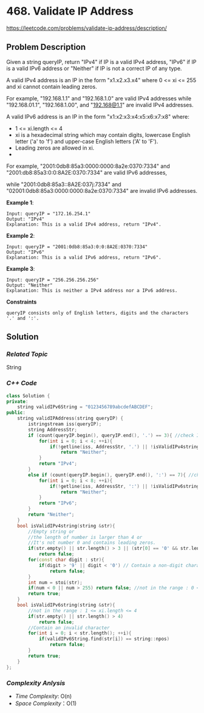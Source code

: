 # 468. Validate IP Address
https://leetcode.com/problems/validate-ip-address/description/

## Problem Description

Given a string queryIP, return "IPv4" if IP is a valid IPv4 address, "IPv6" if IP is a valid IPv6 address or "Neither" if IP is not a correct IP of any type.

A valid IPv4 address is an IP in the form "x1.x2.x3.x4" where 0 <= xi <= 255 and xi cannot contain leading zeros.

For example, "192.168.1.1" and "192.168.1.0" are valid IPv4 addresses while "192.168.01.1", "192.168.1.00", and "192.168@1.1" are invalid IPv4 addresses.

A valid IPv6 address is an IP in the form "x1:x2:x3:x4:x5:x6:x7:x8" where:

  - 1 <= xi.length <= 4
  - xi is a hexadecimal string which may contain digits, lowercase English letter ('a' to 'f') and upper-case English letters ('A' to 'F').
  - Leading zeros are allowed in xi.
  - 
For example, "2001:0db8:85a3:0000:0000:8a2e:0370:7334" and "2001:db8:85a3:0:0:8A2E:0370:7334" are valid IPv6 addresses,

while "2001:0db8:85a3::8A2E:037j:7334" and "02001:0db8:85a3:0000:0000:8a2e:0370:7334" are invalid IPv6 addresses.


**Example 1**:
```
Input: queryIP = "172.16.254.1"
Output: "IPv4"
Explanation: This is a valid IPv4 address, return "IPv4".
```
**Example 2**:
```
Input: queryIP = "2001:0db8:85a3:0:0:8A2E:0370:7334"
Output: "IPv6"
Explanation: This is a valid IPv6 address, return "IPv6".
```
**Example 3**:
```
Input: queryIP = "256.256.256.256"
Output: "Neither"
Explanation: This is neither a IPv4 address nor a IPv6 address.
```

**Constraints**
```
queryIP consists only of English letters, digits and the characters '.' and ':'.
```

## Solution

### _Related Topic_
   String

### _C++ Code_
```cpp
class Solution {
private:
    string validIPv6String = "0123456789abcdefABCDEF";
public:
    string validIPAddress(string queryIP) {
        istringstream iss(queryIP);
        string AddressStr;
        if (count(queryIP.begin(), queryIP.end(), '.') == 3){ //check IPv4
            for(int i = 0; i < 4; ++i){
                if(!getline(iss, AddressStr, '.') || !isValidIPv4string(AddressStr))
                    return "Neither";
            }
            return "IPv4";
        }
        else if (count(queryIP.begin(), queryIP.end(), ':') == 7){ //check IPv6
            for(int i = 0; i < 8; ++i){
                if(!getline(iss, AddressStr, ':') || !isValidIPv6string(AddressStr))
                    return "Neither";
            }
            return "IPv6";
        }
        return "Neither";
    }
    bool isValidIPv4string(string &str){
        //Empty string or 
        //the length of number is larger than 4 or
        //It's not number 0 and contains leading zeros.
        if(str.empty() || str.length() > 3 || (str[0] == '0' && str.length() > 1))
            return false;
        for(const char digit : str){
            if(digit > '9' || digit < '0') // Contain a non-digit character
                return false;
        }
        int num = stoi(str);
        if(num < 0 || num > 255) return false; //not in the range : 0 <= xi <= 255 
        return true;
    }
    bool isValidIPv6string(string &str){
        //not in the range : 1 <= xi.length <= 4
        if(str.empty() || str.length() > 4)
            return false;
        //Contain an invalid character
        for(int i = 0; i < str.length(); ++i){
            if(validIPv6String.find(str[i]) == string::npos)
                return false;
        }
        return true;
    }
};
```

### _Complexity Anlysis_
- _Time Complexity_: O(n)
- _Space Complexity_：O(1)
